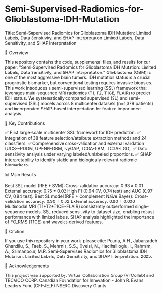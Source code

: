 # Semi-Supervised-Radiomics-for-Glioblastoma-IDH-Mutation
Title: Semi-Supervised Radiomics for Glioblastoma IDH Mutation: Limited Labels, Data Sensitivity, and SHAP Interpretation
Limited Labels, Data Sensitivity, and SHAP Interpretation

📖 Overview

This repository contains the code, supplemental files, and results for our paper:
"Semi-Supervised Radiomics for Glioblastoma IDH Mutation: Limited Labels, Data Sensitivity, and SHAP Interpretation."
Glioblastoma (GBM) is one of the most aggressive brain tumors. IDH mutation status is a crucial prognostic biomarker, but conventional testing requires invasive biopsies. This work introduces a semi-supervised learning (SSL) framework that leverages multi-sequence MRI radiomics (T1, T2, T1CE, FLAIR) to predict IDH status.
We systematically compared supervised (SL) and semi-supervised (SSL) models across 8 multicenter datasets (n=1,329 patients) and incorporated SHAP-based interpretation for feature importance analysis.

🧪 Key Contributions

✅ First large-scale multicenter SSL framework for IDH prediction.
✅ Integration of 38 feature selection/attribute extraction methods and 24 classifiers.
✅ Comprehensive cross-validation and external validation (UCSF-PDGM, UPENN-GBM, IvyGAP, TCGA-GBM, TCGA-LGG).
✅ Data sensitivity analysis under varying labeled/unlabeled proportions.
✅ SHAP interpretability to identify stable and biologically relevant radiomic biomarkers.

📊 Main Results

Best SSL model (RFE + SVM):
Cross-validation accuracy: 0.93 ± 0.01
External accuracy: 0.75 ± 0.02
High F1 (0.94 CV, 0.74 test) and AUC (0.97 CV, 0.84 test).
Best SL model (RFE + Complement Naïve Bayes):
Cross-validation accuracy: 0.90 ± 0.02
External accuracy: 0.80 ± 0.006
Multimodal MRI (T1+T2+T1CE+FLAIR) consistently outperformed single-sequence models.
SSL reduced sensitivity to dataset size, enabling robust performance with limited labels.
SHAP analysis highlighted the importance of FO_RMS (T1CE) and wavelet-derived features.

📑 Citation

If you use this repository in your work, please cite:
Pouria, A.H., Jabarzadeh Ghandilu, S., Taeb, S., Mehrnia, S.S., Oveisi, M., Hacihaliloglu, I., Rahmim, A., Salmanpour, M.R. 
Semi-Supervised Radiomics for Glioblastoma IDH Mutation: Limited Labels, Data Sensitivity, and SHAP Interpretation. 2025.

🙏 Acknowledgements

This project was supported by:
Virtual Collaboration Group (VirCollab) and TECVICO CORP.
Canadian Foundation for Innovation – John R. Evans Leaders Fund (CFI-JELF)
NSERC Discovery Grants
